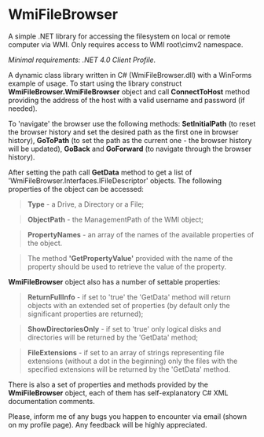 # WmiFileBrowser
A simple .NET library for accessing the filesystem on local or remote computer via WMI. Only requires access to WMI root\cimv2 namespace.

*Minimal requirements: .NET 4.0 Client Profile.*

A dynamic class library written in C# (WmiFileBrowser.dll) with a WinForms example of usage. To start using the library construct **WmiFileBrowser.WmiFileBrowser** object and call **ConnectToHost** method providing the address of the host with a valid username and password (if needed).

To 'navigate' the browser use the following methods: **SetInitialPath** (to reset the browser history and set the desired path as the first one in browser history), **GoToPath** (to set the path as the current one - the browser history will be updated), **GoBack** and **GoForward** (to navigate through the browser history).

After setting the path call **GetData** method to get a list of 'WmiFileBrowser.Interfaces.IFileDescriptor' objects. The following properties of the object can be accessed:

 > **Type** - a Drive, a Directory or a File;

 > **ObjectPath** - the ManagementPath of the WMI object;

 > **PropertyNames** - an array of the names of the available properties of the object.

 > The method **'GetPropertyValue'** provided with the name of the property should be used to retrieve the value of the property.

**WmiFileBrowser** object also has a number of settable properties:

 > **ReturnFullInfo** - if set to 'true' the 'GetData' method will return objects with an extended set of properties (by default only the significant properties are returned);

 > **ShowDirectoriesOnly** - if set to 'true' only logical disks and directories will be returned by the 'GetData' method;

 > **FileExtensions** - if set to an array of strings representing file extensions (without a dot in the beginning) only the files with the specified extensions will be returned by the 'GetData' method.
 
There is also a set of properties and methods provided by the **WmiFileBrowser** object, each of them has self-explanatory C# XML documentation comments.
 
Please, inform me of any bugs you happen to encounter via email (shown on my profile page). Any feedback will be highly appreciated.
